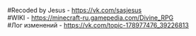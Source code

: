 #Recoded by Jesus - https://vk.com/sasjesus                                                           
#WIKI - https://minecraft-ru.gamepedia.com/Divine_RPG      
#Лог изменений - https://vk.com/topic-178977476_39226813
